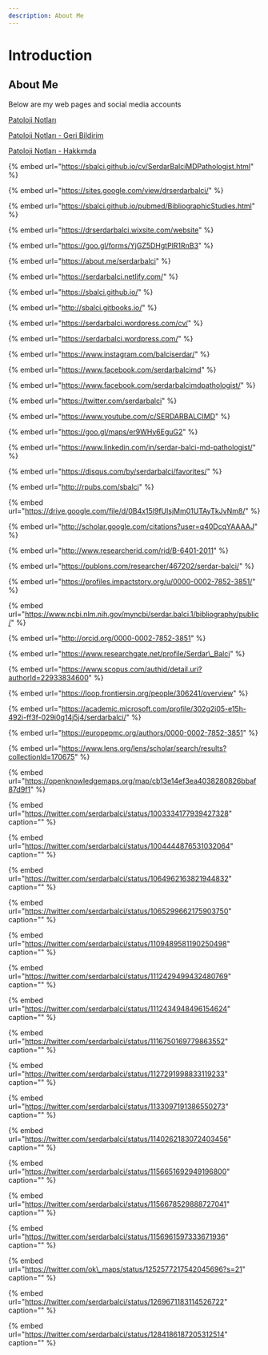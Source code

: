 ```yaml
---
description: About Me
---
```


# Introduction

## About Me

Below are my web pages and social media accounts

[Patoloji Notları](https://sites.google.com/view/patolojinotlari/)



[Patoloji Notları - Geri Bildirim](https://sites.google.com/view/patolojinotlari/geri-bildirim)



[Patoloji Notları - Hakkımda](https://sites.google.com/view/patolojinotlari/hakkimda)



{% embed url="https://sbalci.github.io/cv/SerdarBalciMDPathologist.html" %}

{% embed url="https://sites.google.com/view/drserdarbalci/" %}

{% embed url="https://sbalci.github.io/pubmed/BibliographicStudies.html" %}

{% embed url="https://drserdarbalci.wixsite.com/website" %}

{% embed url="https://goo.gl/forms/YjGZ5DHgtPlR1RnB3" %}

{% embed url="https://about.me/serdarbalci" %}

{% embed url="https://serdarbalci.netlify.com/" %}

{% embed url="https://sbalci.github.io/" %}

{% embed url="http://sbalci.gitbooks.io/" %}

{% embed url="https://serdarbalci.wordpress.com/cv/" %}

{% embed url="https://serdarbalci.wordpress.com/" %}









{% embed url="https://www.instagram.com/balciserdar/" %}





{% embed url="https://www.facebook.com/serdarbalcimd" %}



{% embed url="https://www.facebook.com/serdarbalcimdpathologist/" %}



{% embed url="https://twitter.com/serdarbalci" %}



{% embed url="https://www.youtube.com/c/SERDARBALCIMD" %}



{% embed url="https://goo.gl/maps/er9WHy6EguG2" %}



{% embed url="https://www.linkedin.com/in/serdar-balci-md-pathologist/" %}

{% embed url="https://disqus.com/by/serdarbalci/favorites/" %}

{% embed url="http://rpubs.com/sbalci" %}

{% embed url="https://drive.google.com/file/d/0B4x15l9fUIsjMm01UTAyTkJvNm8/" %}

{% embed url="http://scholar.google.com/citations?user=q40DcqYAAAAJ" %}

{% embed url="http://www.researcherid.com/rid/B-6401-2011" %}

{% embed url="https://publons.com/researcher/467202/serdar-balci/" %}

{% embed url="https://profiles.impactstory.org/u/0000-0002-7852-3851/" %}



{% embed url="https://www.ncbi.nlm.nih.gov/myncbi/serdar.balci.1/bibliography/public/" %}

{% embed url="http://orcid.org/0000-0002-7852-3851" %}

{% embed url="https://www.researchgate.net/profile/Serdar\_Balci" %}

{% embed url="https://www.scopus.com/authid/detail.uri?authorId=22933834600" %}

{% embed url="https://loop.frontiersin.org/people/306241/overview" %}

{% embed url="https://academic.microsoft.com/profile/302g2i05-e15h-492i-ff3f-029i0g14j5j4/serdarbalci/" %}



{% embed url="https://europepmc.org/authors/0000-0002-7852-3851" %}



{% embed url="https://www.lens.org/lens/scholar/search/results?collectionId=170675" %}

{% embed url="https://openknowledgemaps.org/map/cb13e14ef3ea4038280826bbaf87d9f1" %}



{% embed url="https://twitter.com/serdarbalci/status/1003334177939427328" caption="" %}

{% embed url="https://twitter.com/serdarbalci/status/1004444876531032064" caption="" %}

{% embed url="https://twitter.com/serdarbalci/status/1064962163821944832" caption="" %}

{% embed url="https://twitter.com/serdarbalci/status/1065299662175903750" caption="" %}

{% embed url="https://twitter.com/serdarbalci/status/1109489581190250498" caption="" %}

{% embed url="https://twitter.com/serdarbalci/status/1112429499432480769" caption="" %}

{% embed url="https://twitter.com/serdarbalci/status/1112434948496154624" caption="" %}

{% embed url="https://twitter.com/serdarbalci/status/1116750169779863552" caption="" %}

{% embed url="https://twitter.com/serdarbalci/status/1127291998833119233" caption="" %}

{% embed url="https://twitter.com/serdarbalci/status/1133097191386550273" caption="" %}

{% embed url="https://twitter.com/serdarbalci/status/1140262183072403456" caption="" %}

{% embed url="https://twitter.com/serdarbalci/status/1156651692949196800" caption="" %}

{% embed url="https://twitter.com/serdarbalci/status/1156678529888727041" caption="" %}

{% embed url="https://twitter.com/serdarbalci/status/1156961597333671936" caption="" %}

{% embed url="https://twitter.com/ok\_maps/status/1252577217542045696?s=21" caption="" %}

{% embed url="https://twitter.com/serdarbalci/status/1269671183114526722" caption="" %}

{% embed url="https://twitter.com/serdarbalci/status/1284186187205312514" caption="" %}

